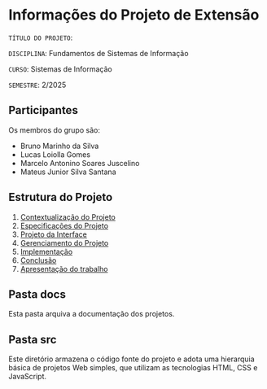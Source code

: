# Informações do Projeto de Extensão

`TÍTULO DO PROJETO`:

`DISCIPLINA`: Fundamentos de Sistemas de Informação

`CURSO`: Sistemas de Informação

`SEMESTRE`: 2/2025

## Participantes

Os membros do grupo são:

- Bruno Marinho da Silva
- Lucas Loiolla Gomes
- Marcelo Antonino Soares Juscelino
- Mateus Junior Silva Santana

## Estrutura do Projeto

1. [Contextualização do Projeto](./docs/1-Contexto.md)
2. [Especificações do Projeto](./docs/2-Especificação.md)
3. [Projeto da Interface](./docs/3-Interface.md)
4. [Gerenciamento do Projeto](./docs/4-Planejamento-Projeto.md)
5. [Implementação](./docs/5-Implementação.md)
6. [Conclusão](./docs/6-Conclusão.md)
7. [Apresentação do trabalho](./docs/apresentacao/README.md)

## Pasta docs

Esta pasta arquiva a documentação dos projetos.

## Pasta src

Este diretório armazena o código fonte do projeto e adota uma hierarquia
básica de projetos Web simples, que utilizam as tecnologias HTML, CSS e
JavaScript.
